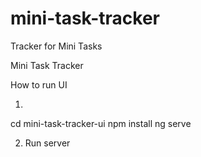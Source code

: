 # mini-task-tracker
Tracker for Mini Tasks



Mini Task Tracker 

How to run UI

1.
cd mini-task-tracker-ui
npm install
ng serve


2. Run server